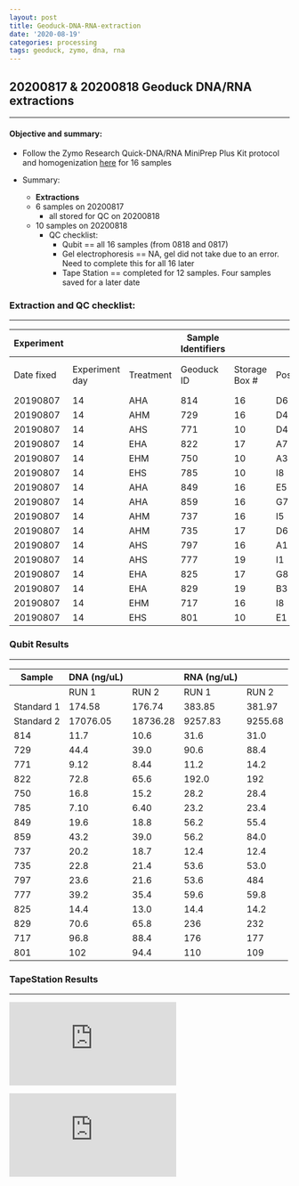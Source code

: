 ```yaml
---
layout: post
title: Geoduck-DNA-RNA-extraction
date: '2020-08-19'
categories: processing
tags: geoduck, zymo, dna, rna
---
```


## 20200817 & 20200818 Geoduck DNA/RNA extractions
----------

#### **Objective and summary:**

- Follow the Zymo Research Quick-DNA/RNA MiniPrep Plus Kit protocol and homogenization [here](https://github.com/SamGurr/SamJGurr_Lab_Notebook/blob/master/_posts/2020-08-19-Updated-protocol-DNA-RNA-Extraction-of-geoduck-samples-(Zymo-kit).md) for 16 samples

- Summary:
  - **Extractions**
  - 6 samples on 20200817
    - all stored for QC on 20200818
  - 10 samples on 20200818
    - QC checklist:
      - Qubit == all 16 samples (from 0818 and 0817)
      - Gel electrophoresis == NA, gel did not take due to an error. Need to complete this for all 16 later
      - Tape Station == completed for 12 samples. Four samples saved for a later date


### **Extraction and QC checklist:**
----------

| Experiment  | | | Sample Identifiers | | | Extraction and QC | | |  |
| ---| --- |  --- | --- | ---| --- | --- | --- | --- | --- |
| Date fixed | Experiment day | Treatment | Geoduck ID | Storage Box # | Position | Extraction Date | Qubit completed (Y/N) | Gel completed (Y/N) | TapeStation compelted (Y/N) |
| 20190807 | 14 | AHA | 814 | 16 | D6 | 20200817 | Y | N | Y |
| 20190807 | 14 | AHM | 729 | 16 | D4 | 20200817 | Y | N | Y |
| 20190807 | 14 | AHS | 771 | 10 | D4 | 20200817 | Y | N | Y |
| 20190807 | 14 | EHA | 822 | 17 | A7 | 20200817 | Y | N | Y |
| 20190807 | 14 | EHM | 750 | 10 | A3 | 20200817 | Y | N | Y |
| 20190807 | 14 | EHS | 785 | 10 | I8 | 20200817 | Y | N | Y |
| 20190807 | 14 | AHA | 849 | 16 | E5 | 20200818 | Y | N | Y |
| 20190807 | 14 | AHA | 859 | 16 | G7 | 20200818 | Y | N | Y |
| 20190807 | 14 | AHM | 737 | 16 | I5 | 20200818 | Y | N | Y |
| 20190807 | 14 | AHM | 735 | 17 | D6 | 20200818 | Y | N | Y |
| 20190807 | 14 | AHS | 797 | 16 | A1 | 20200818 | Y | N | Y |
| 20190807 | 14 | AHS | 777 | 19 | I1 | 20200818 | Y | N | Y |
| 20190807 | 14 | EHA | 825 | 17 | G8 | 20200818 | Y | N | N |
| 20190807 | 14 | EHA | 829 | 19 | B3 | 20200818 | Y | N | N |
| 20190807 | 14 | EHM | 717 | 16 | I8 | 20200818 | Y | N | N |
| 20190807 | 14 | EHS | 801 | 10 | E1 | 20200818 | Y | N | N |


### Qubit Results
----------

| Sample      | DNA (ng/uL)  |              |   RNA (ng/uL) 	|                |
| ------      | -----------  |       -      |  -------------  |        -       |
|             |    RUN 1     |     RUN 2    |      RUN 1      |     RUN 2      |
| Standard 1 	|    174.58    |    176.74    |      383.85   	|     381.97     |
| Standard 2 	|   17076.05   |   18736.28   |     9257.83   	|     9255.68    |
| 814        	|     11.7     |     10.6     |      31.6     	|      31.0      |
| 729        	|     44.4     |     39.0     |      90.6      	|      88.4      |
| 771        	|     9.12     |     8.44     |      11.2     	|      14.2      |
| 822        	|     72.8     |     65.6     |      192.0     	|      192       |
| 750        	|     16.8     |     15.2     |      28.2     	|      28.4      |
| 785        	|     7.10     |     6.40     |      23.2      	|      23.4      |
| 849        	|     19.6     |     18.8     |      56.2     	|      55.4      |
| 859        	|     43.2     |     39.0     |      56.2      	|      84.0      |
| 737        	|     20.2     |     18.7     |      12.4     	|      12.4      |
| 735        	|     22.8     |     21.4     |      53.6      	|      53.0      |
| 797        	|     23.6     |     21.6     |      53.6     	|      484       |
| 777        	|     39.2     |     35.4     |      59.6      	|      59.8      |
| 825        	|     14.4     |     13.0     |      14.4     	|      14.2      |
| 829        	|     70.6     |     65.8     |      236      	|      232       |
| 717        	|     96.8     |     88.4     |      176      	|      177       |
| 801        	|     102      |     94.4     |      110      	|      109       |

### TapeStation Results
----------

![RUN1](https://samgurr.github.io/SamJGurr_Lab_Notebook/images/2020-08-18_18.09.17.pdf "2020-08-18_18.09.17.pdf")


![RUN2](https://samgurr.github.io/SamJGurr_Lab_Notebook/images/2020-08-18_18.24.04.pdf "2020-08-18_18.24.04.pdf")
